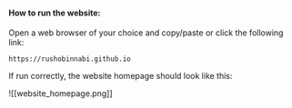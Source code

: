 #### How to run the website:

Open a web browser of your choice and copy/paste or click the following link:

	https://rushobinnabi.github.io
	
If run correctly, the website homepage should look like this:

![[website_homepage.png]]